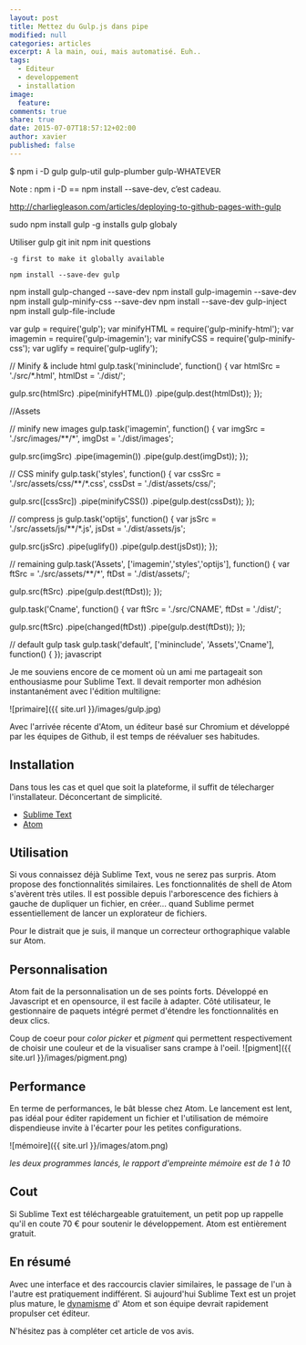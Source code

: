 ```yaml
---
layout: post
title: Mettez du Gulp.js dans pipe
modified: null
categories: articles
excerpt: A la main, oui, mais automatisé. Euh..
tags:
  - Editeur
  - developpement
  - installation
image:
  feature:
comments: true
share: true
date: 2015-07-07T18:57:12+02:00
author: xavier
published: false 
---
```


  $ npm i -D gulp gulp-util gulp-plumber gulp-WHATEVER

Note : npm i -D == npm install --save-dev, c’est cadeau.

http://charliegleason.com/articles/deploying-to-github-pages-with-gulp




sudo npm install gulp -g
  installs gulp globaly

Utiliser gulp
  git init
  npm init
    questions

    -g first to make it globally available

    npm install --save-dev gulp
  npm install gulp-changed --save-dev
  npm install gulp-imagemin --save-dev
  npm install gulp-minify-css --save-dev 
  npm install --save-dev gulp-inject
npm install gulp-file-include






var gulp = require('gulp');
var minifyHTML = require('gulp-minify-html');
var imagemin = require('gulp-imagemin');
var minifyCSS = require('gulp-minify-css');
var uglify = require('gulp-uglify');

  // Minify & include html
  gulp.task('mininclude', function() {
    var htmlSrc = './src/\*.html',
        htmlDst = './dist/';


  gulp.src(htmlSrc)
    .pipe(minifyHTML())
    .pipe(gulp.dest(htmlDst));
});

//Assets

// minify new images
gulp.task('imagemin', function() {
  var imgSrc = './src/images/\*\*/\*',
      imgDst = './dist/images';

  gulp.src(imgSrc)
    .pipe(imagemin())
    .pipe(gulp.dest(imgDst));
});


// CSS minify
gulp.task('styles', function() {
  var cssSrc = './src/assets/css/\*\*/\*.css',
      cssDst = './dist/assets/css/';

  gulp.src([cssSrc])
    .pipe(minifyCSS())
    .pipe(gulp.dest(cssDst));
});

// compress js
gulp.task('optijs', function() {
  var jsSrc = './src/assets/js/\*\*/\*.js',
      jsDst = './dist/assets/js';

  gulp.src(jsSrc)
    .pipe(uglify())
    .pipe(gulp.dest(jsDst));
});

// remaining
gulp.task('Assets', ['imagemin','styles','optijs'], function() {
  var ftSrc = './src/assets/\*\*/\*',
      ftDst = './dist/assets/';

  gulp.src(ftSrc)
    .pipe(gulp.dest(ftDst));
});



gulp.task('Cname', function() {
  var ftSrc = './src/CNAME',
      ftDst = './dist/';

  gulp.src(ftSrc)
    .pipe(changed(ftDst))
    .pipe(gulp.dest(ftDst));
});



// default gulp task
gulp.task('default', ['mininclude', 'Assets','Cname'], function() {
});
javascript

Je me souviens encore de ce moment où un ami me partageait son enthousiasme pour Sublime Text. Il devait remporter mon adhésion instantanément avec l'édition multiligne:

![primaire]({{ site.url }}/images/gulp.jpg)

Avec l'arrivée récente d'Atom, un éditeur basé sur Chromium et développé par les équipes de Github, il est temps de réévaluer ses habitudes.

## Installation

Dans tous les cas et quel que soit la plateforme, il suffit de télecharger l'installateur. Déconcertant de simplicité.

* [Sublime Text](http://www.sublimetext.com/3)
* [Atom](http://atom.io)

## Utilisation

Si vous connaissez déjà Sublime Text, vous ne serez pas surpris. Atom propose des fonctionnalités similaires. Les fonctionnalités de shell de Atom s'avèrent très utiles. Il est possible depuis l'arborescence des fichiers à gauche de dupliquer un fichier, en créer... quand Sublime permet essentiellement de lancer un explorateur de fichiers.

Pour le distrait que je suis, il manque un correcteur orthographique valable sur Atom.

## Personnalisation

Atom fait de la personnalisation un de ses points forts. Développé en Javascript et en opensource, il est facile à adapter. Côté utilisateur, le gestionnaire de paquets intégré permet d'étendre les fonctionnalités en deux clics.

Coup de coeur pour _color picker_ et _pigment_ qui permettent respectivement de choisir une couleur et de la visualiser sans crampe à l'oeil.
![pigment]({{ site.url }}/images/pigment.png)


## Performance

En terme de performances, le bât blesse chez Atom. Le lancement est lent, pas idéal pour éditer rapidement un fichier et l'utilisation de mémoire dispendieuse invite à l'écarter pour les petites configurations.

![mémoire]({{ site.url }}/images/atom.png)

_les deux programmes lancés, le rapport d'empreinte mémoire est de 1 à 10_

## Cout

Si Sublime Text est téléchargeable gratuitement, un petit pop up rappelle qu'il en coute 70 € pour soutenir le développement. Atom est entièrement gratuit.

## En résumé

Avec une interface et des raccourcis clavier similaires, le passage de l'un à l'autre est pratiquement indifférent. Si aujourd'hui Sublime Text est un projet plus mature, le [dynamisme](https://github.com/atom/atom) d' Atom et son équipe devrait rapidement propulser cet éditeur.



N'hésitez pas à compléter cet article de vos avis.
